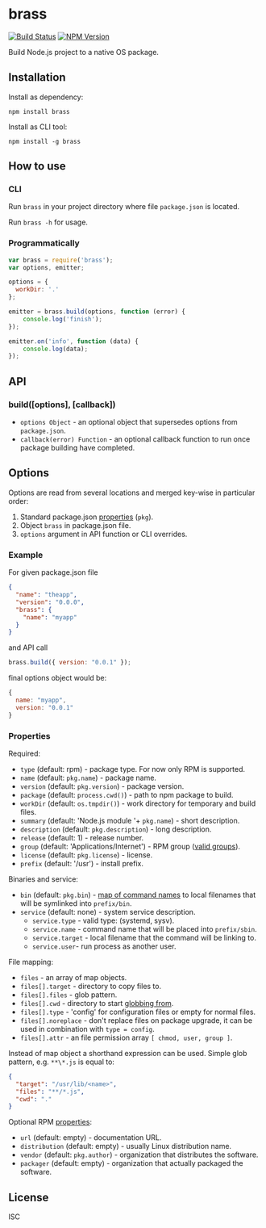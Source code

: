 # brass

[![Build Status](http://img.shields.io/travis/monai/node-imagesearch/develop.svg)](https://travis-ci.org/monai/brass)
[![NPM Version](http://img.shields.io/npm/v/imagesearch.svg)](https://www.npmjs.org/package/brass)

Build Node.js project to a native OS package.

## Installation

Install as dependency:

`npm install brass`

Install as CLI tool:

`npm install -g brass`

## How to use

### CLI

Run `brass` in your project directory where file `package.json` is located.

Run `brass -h` for usage.

### Programmatically

```js
var brass = require('brass');
var options, emitter;

options = {
  workDir: '.'
};

emitter = brass.build(options, function (error) {
    console.log('finish');
});

emitter.on('info', function (data) {
    console.log(data);
});
```

## API

### build([options], [callback])

- `options Object` - an optional object that supersedes options from `package.json`.
- `callback(error) Function` - an optional callback function to run once package building have completed.

## Options

Options are read from several locations and merged key-wise in particular order:

1. Standard package.json [properties](https://www.npmjs.org/doc/files/package.json.html) (`pkg`).
2. Object `brass` in package.json file.
3. `options` argument in API function or CLI overrides.

### Example

For given package.json file

```json
{
  "name": "theapp",
  "version": "0.0.0",
  "brass": {
    "name": "myapp"
  }
}
```

and API call

```js
brass.build({ version: "0.0.1" });
```

final options object would be:

```js
{
  name: "myapp",
  version: "0.0.1"
}
```

### Properties

Required:

- `type` (default: rpm) - package type. For now only RPM is supported.
- `name` (default: `pkg.name`) - package name.
- `version` (default: `pkg.version`) - package version.
- `package` (default: `process.cwd()`) - path to npm package to build.
- `workDir` (default: `os.tmpdir()`) - work directory for temporary and build files.
- `summary` (default: 'Node.js module '+ `pkg.name`) - short description.
- `description` (default: `pkg.description`) - long description.
- `release` (default: 1) - release number.
- `group` (default: 'Applications/Internet') - RPM group ([valid groups](https://fedoraproject.org/wiki/RPMGroups)).
- `license` (default: `pkg.license`) - license.
- `prefix` (default: '/usr') - install prefix.

Binaries and service:

- `bin` (default: `pkg.bin`) - [map of command names](https://www.npmjs.org/doc/files/package.json.html#bin) to local filenames that will be symlinked into `prefix/bin`.
- `service` (default: none) - system service description.
  - `service.type` - valid type: (systemd, sysv).
  - `service.name` - command name that will be placed into `prefix/sbin`.
  - `service.target` - local filename that the command will be linking to.
  - `service.user`- run process as another user.

File mapping:

- `files` - an array of map objects.
 - `files[].target` - directory to copy files to.
 - `files[].files` - glob pattern.
 - `files[].cwd` - directory to start [globbing from](https://github.com/isaacs/node-glob#options).
 - `files[].type` - 'config' for configuration files or empty for normal files.
 - `files[].noreplace` - don't replace files on package upgrade, it can be used in combination with `type = config`.
 - `files[].attr` - an file permission array `[ chmod, user, group ]`.

Instead of map object a shorthand expression can be used. Simple glob pattern, e.g. `**\*.js` is equal to:

```json
{
  "target": "/usr/lib/<name>",
  "files": "**/*.js",
  "cwd": "."
}
```

Optional RPM [properties](http://www.rpm.org/max-rpm/s1-rpm-build-creating-spec-file.html):

- `url` (default: empty) - documentation URL.
- `distribution` (default: empty) - usually Linux distribution name.
- `vendor` (default: `pkg.author`) - organization that distributes the software.
- `packager` (default: empty) - organization that actually packaged the software.

## License

ISC
